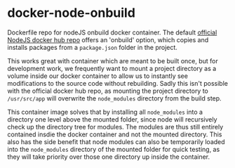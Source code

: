 # docker-node-onbuild

Dockerfile repo for nodeJS onbuild docker container. The default [official NodeJS docker hub repo](https://registry.hub.docker.com/_/node/) offers an 'onbuild' option, which copies and installs packages from a `package.json` folder in the project. 

This works great with container which are meant to be built once, but for development work, we frequently want to mount a project directory as a volume inside our docker container to allow us to instantly see modifications to the source code without rebuilding. Sadly this isn't possible with the official docker hub repo, as mounting the project directory to `/usr/src/app` will overwrite the `node_modules` directory from the build step.

This container image solves that by installing all `node_modules` into a directory one level above the mounted folder, since node will recursively check up the directory tree for modules. The modules are thus still entirely contained insdie the docker container and not the mounted directory.
This also has the side benefit that node modules can also be temporarily loaded into the `node_modules` directory of the mounted folder for quick testing, as they will take priority over those one directory up inside the container.
